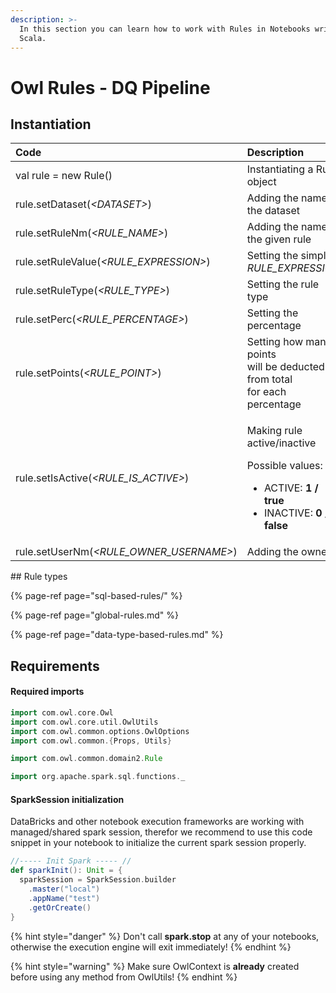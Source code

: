 ```yaml
---
description: >-
  In this section you can learn how to work with Rules in Notebooks written in
  Scala.
---
```


# Owl Rules - DQ Pipeline

## Instantiation

<table>
  <thead>
    <tr>
      <th style="text-align:left">Code</th>
      <th style="text-align:left">Description</th>
    </tr>
  </thead>
  <tbody>
    <tr>
      <td style="text-align:left">val rule = new Rule()</td>
      <td style="text-align:left">Instantiating a Rule object</td>
    </tr>
    <tr>
      <td style="text-align:left">rule.setDataset(<em>&lt;DATASET&gt;</em>)</td>
      <td style="text-align:left">Adding the name of the dataset</td>
    </tr>
    <tr>
      <td style="text-align:left">rule.setRuleNm(<em>&lt;RULE_NAME&gt;</em>)</td>
      <td style="text-align:left">Adding the name of the given rule</td>
    </tr>
    <tr>
      <td style="text-align:left">rule.setRuleValue(<em>&lt;RULE_EXPRESSION&gt;</em>)</td>
      <td style="text-align:left">Setting the simple <em>RULE_EXPRESSION</em>
      </td>
    </tr>
    <tr>
      <td style="text-align:left">rule.setRuleType(<em>&lt;RULE_TYPE&gt;</em>)</td>
      <td style="text-align:left">Setting the rule type</td>
    </tr>
    <tr>
      <td style="text-align:left">rule.setPerc(<em>&lt;RULE_PERCENTAGE&gt;</em>)</td>
      <td style="text-align:left">Setting the percentage</td>
    </tr>
    <tr>
      <td style="text-align:left">rule.setPoints(<em>&lt;RULE_POINT&gt;</em>)</td>
      <td style="text-align:left">Setting how many points
        <br />will be deducted from total
        <br />for each percentage</td>
    </tr>
    <tr>
      <td style="text-align:left">rule.setIsActive(<em>&lt;RULE_IS_ACTIVE&gt;</em>)</td>
      <td style="text-align:left">
        <p>Making rule active/inactive</p>
        <p>Possible values:</p>
        <ul>
          <li>ACTIVE: <b>1 / true</b>
          </li>
          <li>INACTIVE: <b>0 / false</b>
          </li>
        </ul>
      </td>
    </tr>
    <tr>
      <td style="text-align:left">rule.setUserNm(<em>&lt;RULE_OWNER_USERNAME&gt;</em>)</td>
      <td style="text-align:left">Adding the owner</td>
    </tr>
  </tbody>
</table>## Rule types

{% page-ref page="sql-based-rules/" %}

{% page-ref page="global-rules.md" %}

{% page-ref page="data-type-based-rules.md" %}

## Requirements

#### Required imports

```scala
import com.owl.core.Owl
import com.owl.core.util.OwlUtils
import com.owl.common.options.OwlOptions
import com.owl.common.{Props, Utils}

import com.owl.common.domain2.Rule

import org.apache.spark.sql.functions._
```

#### SparkSession initialization

DataBricks and other notebook execution frameworks are working with managed/shared spark session, therefor we recommend to use this code snippet in your notebook to initialize the current spark session properly.

```scala
//----- Init Spark ----- //
def sparkInit(): Unit = {
  sparkSession = SparkSession.builder
    .master("local")
    .appName("test")
    .getOrCreate()
}
```

{% hint style="danger" %}
Don't call **spark.stop** at any of your notebooks, otherwise the execution engine will exit immediately!
{% endhint %}

{% hint style="warning" %}
Make sure OwlContext is **already** created before using any method from OwlUtils!
{% endhint %}



